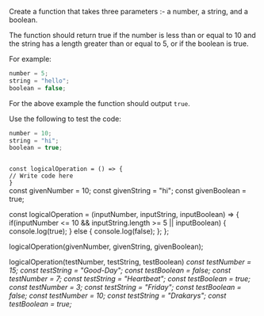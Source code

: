 Create a function that takes three
parameters :- a number, a string,
and a boolean.

The function should return true if
the number is less than or equal to 10
and the string has a length greater than
or equal to 5, or if the boolean is true.

For example:

```js
number = 5;
string = "hello";
boolean = false;
```

For the above example the function should
output `true`.

Use the following to test the code:

```js
number = 10;
string = "hi";
boolean = true;
```

<codeblock language="javascript" type="exercise" testMode="multipleInput">
<code>
const logicalOperation = () => {
// Write code here
}
</code>
<solution>
const givenNumber = 10;
const givenString = "hi";
const givenBoolean = true;

const logicalOperation = (inputNumber, inputString, inputBoolean) => {
  if(inputNumber <= 10 && inputString.length >= 5 || inputBoolean) {
    console.log(true);
  } else {
    console.log(false);
  };
};

logicalOperation(givenNumber, givenString, givenBoolean);

</solution>
<testcases>
<caller>
logicalOperation(testNumber, testString, testBoolean)
</caller>
<testcase>
<i>
const testNumber = 15;
const testString = "Good-Day";
const testBoolean = false;
</i>
</testcase>
<testcase>
<i>
const testNumber = 7;
const testString = "Heartbeat";
const testBoolean = true;
</i>
</testcase>
<testcase>
<i>
const testNumber = 3;
const testString = "Friday";
const testBoolean = false;
</i>
</testcase>
<testcase>
<i>
const testNumber = 10;
const testString = "Drakarys";
const testBoolean = true;
</i>
</testcase>
</testcases>
</codeblock>
